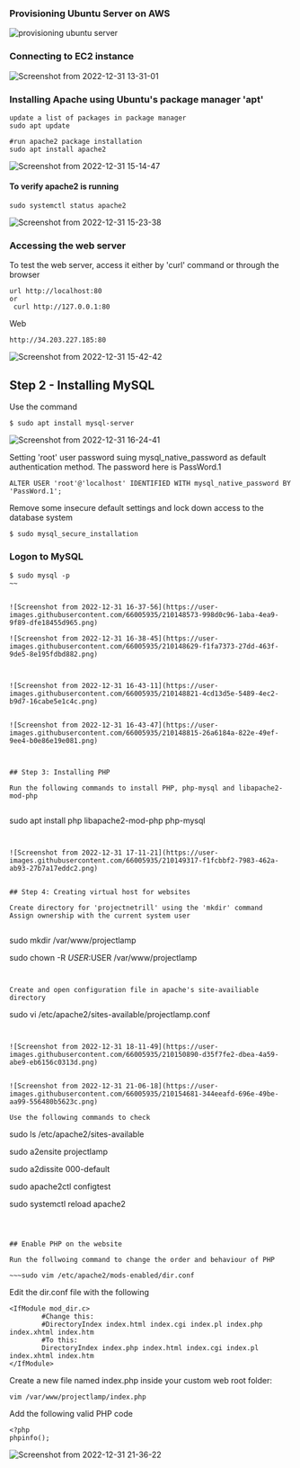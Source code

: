 
### Provisioning Ubuntu Server on AWS

![provisioning ubuntu server](https://user-images.githubusercontent.com/66005935/210137117-c4c3ce07-7836-47d9-a871-cfda5a6d69c2.png)

### Connecting to EC2 instance

![Screenshot from 2022-12-31 13-31-01](https://user-images.githubusercontent.com/66005935/210137145-c8bbb67b-0081-42fd-a87a-bfbdcbc9b34d.png)

### Installing Apache using Ubuntu's package manager 'apt'

~~~
update a list of packages in package manager
sudo apt update

#run apache2 package installation
sudo apt install apache2
~~~


![Screenshot from 2022-12-31 15-14-47](https://user-images.githubusercontent.com/66005935/210139884-a941014d-b655-452d-8c91-1873c998b114.png)


#### To verify apache2 is running 

~~~
sudo systemctl status apache2
~~~


![Screenshot from 2022-12-31 15-23-38](https://user-images.githubusercontent.com/66005935/210139949-d87351c0-8c03-4a54-b3e0-82368b1c8ecf.png)

### Accessing the web server

To test the web server, access it either by 'curl' command or through the browser


~~~
url http://localhost:80
or
 curl http://127.0.0.1:80
~~~


Web
~~~
http://34.203.227.185:80
~~~


![Screenshot from 2022-12-31 15-42-42](https://user-images.githubusercontent.com/66005935/210140532-18b425d7-c916-4f20-80e8-3723a54d7450.png)

## Step 2 - Installing MySQL
Use the command

~~~
$ sudo apt install mysql-server
~~~


![Screenshot from 2022-12-31 16-24-41](https://user-images.githubusercontent.com/66005935/210142639-a0e569b5-2490-444a-ac1f-c46104a956ae.png)

Setting 'root' user password suing mysql_native_password as default authentication method. The password here is PassWord.1


~~~
ALTER USER 'root'@'localhost' IDENTIFIED WITH mysql_native_password BY 'PassWord.1';
~~~


Remove some insecure default settings and lock down access to the database system

~~~
$ sudo mysql_secure_installation
~~~


### Logon to MySQL
~~~
$ sudo mysql -p
~~


![Screenshot from 2022-12-31 16-37-56](https://user-images.githubusercontent.com/66005935/210148573-998d0c96-1aba-4ea9-9f89-dfe18455d965.png)

![Screenshot from 2022-12-31 16-38-45](https://user-images.githubusercontent.com/66005935/210148629-f1fa7373-27dd-463f-9de5-8e195fdbd882.png)



![Screenshot from 2022-12-31 16-43-11](https://user-images.githubusercontent.com/66005935/210148821-4cd13d5e-5489-4ec2-b9d7-16cabe5e1c4c.png)


![Screenshot from 2022-12-31 16-43-47](https://user-images.githubusercontent.com/66005935/210148815-26a6184a-822e-49ef-9ee4-b0e86e19e081.png)



## Step 3: Installing PHP

Run the following commands to install PHP, php-mysql and libapache2-mod-php


~~~
sudo apt install php libapache2-mod-php php-mysql
~~~


![Screenshot from 2022-12-31 17-11-21](https://user-images.githubusercontent.com/66005935/210149317-f1fcbbf2-7983-462a-ab93-27b7a17eddc2.png)


## Step 4: Creating virtual host for websites

Create directory for 'projectnetrill' using the 'mkdir' command
Assign ownership with the current system user


~~~
sudo mkdir /var/www/projectlamp

sudo chown -R $USER:$USER /var/www/projectlamp
~~~


Create and open configuration file in apache's site-availiable directory

~~~
sudo vi /etc/apache2/sites-available/projectlamp.conf
~~~


![Screenshot from 2022-12-31 18-11-49](https://user-images.githubusercontent.com/66005935/210150890-d35f7fe2-dbea-4a59-abe9-eb6156c0313d.png)


![Screenshot from 2022-12-31 21-06-18](https://user-images.githubusercontent.com/66005935/210154681-344eeafd-696e-49be-aa99-556480b5623c.png)

Use the following commands to check

~~~
sudo ls /etc/apache2/sites-available

sudo a2ensite projectlamp

sudo a2dissite 000-default

sudo apache2ctl configtest

sudo systemctl reload apache2
~~~



## Enable PHP on the website

Run the follwoing command to change the order and behaviour of PHP

~~~sudo vim /etc/apache2/mods-enabled/dir.conf
~~~

Edit the dir.conf file with the following


~~~
<IfModule mod_dir.c>
        #Change this:
        #DirectoryIndex index.html index.cgi index.pl index.php index.xhtml index.htm
        #To this:
        DirectoryIndex index.php index.html index.cgi index.pl index.xhtml index.htm
</IfModule>
~~~


Create a new file named index.php inside your custom web root folder:
~~~
vim /var/www/projectlamp/index.php

~~~


Add the following valid PHP code


~~~
<?php
phpinfo();

~~~




![Screenshot from 2022-12-31 21-36-22](https://user-images.githubusercontent.com/66005935/210155279-3d816e13-05f6-4a3c-b827-65cd70fd56a6.png)







